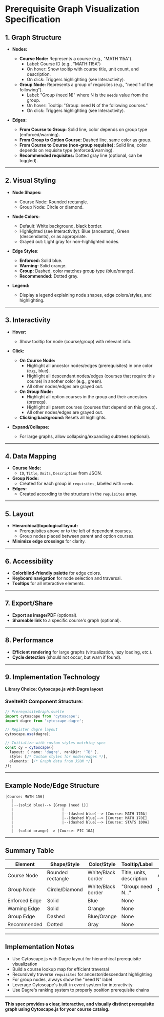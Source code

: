 # Prerequisite Graph Visualization Specification

## 1. Graph Structure

- **Nodes:**
  - **Course Node:** Represents a course (e.g., "MATH 115A").
    - Label: Course ID (e.g., "MATH 115A")
    - On hover: Show tooltip with course title, unit count, and description.
    - On click: Triggers highlighting (see Interactivity).
  - **Group Node:** Represents a group of requisites (e.g., "need 1 of the following").
    - Label: "Group (need N)" where N is the `needs` value from the group.
    - On hover: Tooltip: "Group: need N of the following courses."
    - On click: Triggers highlighting (see Interactivity).

- **Edges:**
  - **From Course to Group:** Solid line, color depends on group type (enforced/warning).
  - **From Group to Option Course:** Dashed line, same color as group.
  - **From Course to Course (non-group requisite):** Solid line, color depends on requisite type (enforced/warning).
  - **Recommended requisites:** Dotted gray line (optional, can be toggled).

---

## 2. Visual Styling

- **Node Shapes:**
  - Course Node: Rounded rectangle.
  - Group Node: Circle or diamond.

- **Node Colors:**
  - Default: White background, black border.
  - Highlighted (see Interactivity): Blue (ancestors), Green (descendants), or as appropriate.
  - Grayed out: Light gray for non-highlighted nodes.

- **Edge Styles:**
  - **Enforced:** Solid blue.
  - **Warning:** Solid orange.
  - **Group:** Dashed, color matches group type (blue/orange).
  - **Recommended:** Dotted gray.

- **Legend:**  
  - Display a legend explaining node shapes, edge colors/styles, and highlighting.

---

## 3. Interactivity

- **Hover:**
  - Show tooltip for node (course/group) with relevant info.

- **Click:**
  - **On Course Node:**
    - Highlight all ancestor nodes/edges (prerequisites) in one color (e.g., blue).
    - Highlight all descendant nodes/edges (courses that require this course) in another color (e.g., green).
    - All other nodes/edges are grayed out.
  - **On Group Node:**
    - Highlight all option courses in the group and their ancestors (prereqs).
    - Highlight all parent courses (courses that depend on this group).
    - All other nodes/edges are grayed out.
  - **Clicking background:** Resets all highlights.

- **Expand/Collapse:**  
  - For large graphs, allow collapsing/expanding subtrees (optional).

---

## 4. Data Mapping

- **Course Node:**  
  - `ID`, `Title`, `Units`, `Description` from JSON.
- **Group Node:**  
  - Created for each group in `requisites`, labeled with `needs`.
- **Edges:**  
  - Created according to the structure in the `requisites` array.

---

## 5. Layout

- **Hierarchical/topological layout:**  
  - Prerequisites above or to the left of dependent courses.
  - Group nodes placed between parent and option courses.
- **Minimize edge crossings** for clarity.

---

## 6. Accessibility

- **Colorblind-friendly palette** for edge colors.
- **Keyboard navigation** for node selection and traversal.
- **Tooltips** for all interactive elements.

---

## 7. Export/Share

- **Export as image/PDF** (optional).
- **Shareable link** to a specific course's graph (optional).

---

## 8. Performance

- **Efficient rendering** for large graphs (virtualization, lazy loading, etc.).
- **Cycle detection** (should not occur, but warn if found).

---

## 9. Implementation Technology

**Library Choice: Cytoscape.js with Dagre layout**


### SvelteKit Component Structure:
```typescript
// PrerequisiteGraph.svelte
import cytoscape from 'cytoscape';
import dagre from 'cytoscape-dagre';

// Register dagre layout
cytoscape.use(dagre);

// Initialize with custom styles matching spec
const cy = cytoscape({
  layout: { name: 'dagre', rankDir: 'TB' },
  style: [/* Custom styles for nodes/edges */],
  elements: [/* Graph data from JSON */]
});
```

---

## Example Node/Edge Structure

```
[Course: MATH 156]
   |
   |--(solid blue)--> [Group (need 1)]
   |                      |
   |                      |--(dashed blue)--> [Course: MATH 170A]
   |                      |--(dashed blue)--> [Course: MATH 170E]
   |                      |--(dashed blue)--> [Course: STATS 100A]
   |
   |--(solid orange)--> [Course: PIC 10A]
```

---

## Summary Table

| Element         | Shape/Style           | Color/Style         | Tooltip/Label                | On Click Highlight         |
|-----------------|----------------------|---------------------|------------------------------|---------------------------|
| Course Node     | Rounded rectangle    | White/Black border  | Title, units, description    | Ancestors/descendants     |
| Group Node      | Circle/Diamond       | White/Black border  | "Group: need N..."           | Options/parents           |
| Enforced Edge   | Solid                | Blue                | None                         |                           |
| Warning Edge    | Solid                | Orange              | None                         |                           |
| Group Edge      | Dashed               | Blue/Orange         | None                         |                           |
| Recommended     | Dotted               | Gray                | None                         |                           |

---

## Implementation Notes

- Use Cytoscape.js with Dagre layout for hierarchical prerequisite visualization
- Build a course lookup map for efficient traversal
- Recursively traverse `requisites` for ancestor/descendant highlighting
- For group nodes, always show the "need N" label
- Leverage Cytoscape's built-in event system for interactivity
- Use Dagre's ranking system to properly position prerequisite chains

---

**This spec provides a clear, interactive, and visually distinct prerequisite graph using Cytoscape.js for your course catalog.**
